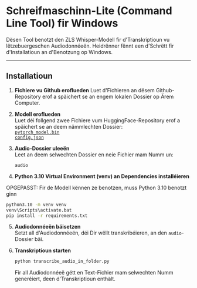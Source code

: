 # Schreifmaschinn-Lite (Command Line Tool) fir Windows

Dësen Tool benotzt den ZLS Whisper-Modell fir d'Transkriptioun vu lëtzebuergeschen Audiodonnéeën. Heidrënner fënnt een d'Schrëtt fir d'Installatioun an d'Benotzung op Windows.

---

## Installatioun
1. **Fichiere vu Github eroflueden**
   Luet d'Fichieren an dësem Github-Repository erof a späichert se an engem lokalen Dossier op Ärem Computer.
   
3. **Modell eroflueden**  
   Luet déi follgend zwee Fichiere vum HuggingFace-Repository erof a späichert se an deem nämmlechten Dossier:  
   [`pytorch_model.bin`](https://huggingface.co/ZLSCompLing/whisper_large_lb_ZLS_v4_38h/resolve/main/pytorch_model.bin)  
   [`config.json`](https://huggingface.co/ZLSCompLing/whisper_large_lb_ZLS_v4_38h/resolve/main/config.json)  

4. **Audio-Dossier uleeën**  
   Leet an deem selwechten Dossier en neie Fichier mam Numm un:  
   ```
   audio
   ```

5. **Python 3.10 Virtual Environment (venv) an Dependencies installéieren**  

OPGEPASST: Fir de Modell kënnen ze benotzen, muss Python 3.10 benotzt ginn

   ```bash
   python3.10 -m venv venv
   venv\Scripts\activate.bat
   pip install -r requirements.txt
   ```

5. **Audiodonnéeën bäisetzen**  
   Setzt all d'Audiodonnéeën, déi Dir wëllt transkribéieren, an den `audio`-Dossier bäi.

6. **Transkriptioun starten**  

   ```bash
   python transcribe_audio_in_folder.py
   ```
   
   Fir all Audiodonnéeë gëtt en Text-Fichier mam selwechten Numm generéiert, deen d'Transkriptioun enthält.
